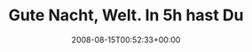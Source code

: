 ---
retweeted: false
source: <a href="http://twitter.com" rel="nofollow">Twitter Web Client</a>
entities:
  hashtags:
  - text: yawn
    indices:
    - '47'
    - '52'
  symbols: []
  user_mentions: []
  urls: []
display_text_range:
- '0'
- '52'
favorite_count: '0'
id_str: '887984387'
truncated: false
retweet_count: '0'
id: '887984387'
created_at: Fri Aug 15 00:52:33 +0000 2008
favorited: false
full_text: 'Gute Nacht, Welt. In 5h hast Du mich wieder... #yawn'
lang: de
tags:
- yawn
- pesos:twitter
date: '2008-08-15T00:52:33+00:00'
src: https://twitter.com/bascht/status/887984387
original_url: https://twitter.com/bascht/status/887984387
type: twitter_tweet
text: 'Gute Nacht, Welt. In 5h hast Du mich wieder... #yawn'
title: Gute Nacht, Welt. In 5h hast Du

---